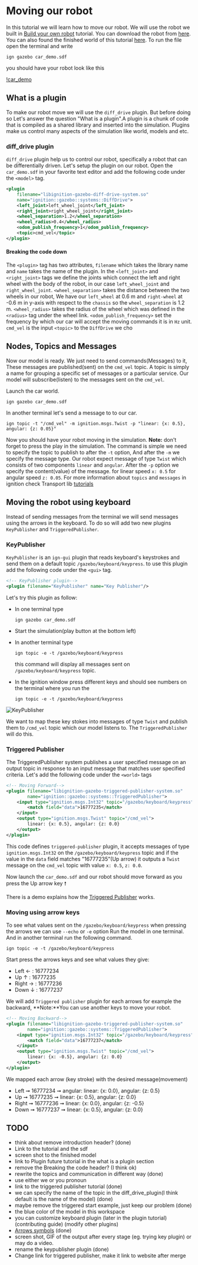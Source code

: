 # Moving our robot

In this tutorial we will learn how to move our robot. We will use the robot we built in [Build your own robot](SDF_tutorial_link) tutorial. You can download the robot from [here](car_demo.sdf). You can also found the finished world of this tutorial [here](move_robot.sdf).
To run the file open the terminal and write

`ign gazebo car_demo.sdf`

you should have your robot look like this

[!car_demo](screen_shot)

## What is a plugin

To make our robot move we will use the `diff_drive` plugin. But before doing so Let's answer the question "What is a plugin".A plugin is a chunk of code that is compiled as a shared library and inserted into the simulation. Plugins make us control many aspects of the simulation like world, models and etc.

### diff_drive plugin

`diff_drive` plugin help us to control our robot, specifically a robot that can be differentially driven. Let's setup the plugin on our robot. Open the `car_demo.sdf` in your favorite text editor and add the following code under the `<model>` tag.

```xml
<plugin
    filename="libignition-gazebo-diff-drive-system.so"
    name="ignition::gazebo::systems::DiffDrive">
    <left_joint>left_wheel_joint</left_joint>
    <right_joint>right_wheel_joint</right_joint>
    <wheel_separation>1.2</wheel_separation>
    <wheel_radius>0.4</wheel_radius>
    <odom_publish_frequency>1</odom_publish_frequency>
    <topic>cmd_vel</topic>
</plugin>
```

#### Breaking the code down

The `<plugin>` tag has two attributes, `filename` which takes the library name and `name` takes the name of the plugin. In the `<left_joint>` and `<right_joint>` tags we define the joints which connect the left and right wheel with the body of the robot, in our case `left_wheel_joint` and `right_wheel_joint`. `<wheel_separation>` takes the distance between the two wheels in our robot, We have our `left_wheel` at 0.6 m and `right-wheel` at -0.6 m in y-axis with respect to the `chassis` so the `wheel_separation` is 1.2 m. `<wheel_radius>` takes the radius of the wheel which was defined in the `<radius>` tag under the wheel link. `<odom_publish_frequency>` set the frequency by which our car will accept the moving commands it is in `Hz` unit. `cmd_vel` is the input `<topic>` to the `DiffDrive` we cho

## Nodes, Topics and Messages

Now our model is ready. We just need to send commands(Messages) to it, These messages are published(sent) on the `cmd_vel` topic. A topic is simply a name for grouping a specific set of messages or a particular service. Our model will subscribe(listen) to the messages sent on the `cmd_vel`.

Launch the car world.

`ign gazebo car_demo.sdf`

In another terminal let's send a message to to our car.

`ign topic -t "/cmd_vel" -m ignition.msgs.Twist -p "linear: {x: 0.5}, angular: {z: 0.05}"`

Now you should have your robot moving in the simulation. **Note:** don't forget to press the play in the simulation. The command is simple we need to specify the topic to publish to after the `-t` option, And after the `-m` we specify the message type. Our robot expect message of type `Twist` which consists of two components `linear` and `angular`. After the `-p` option we specify the content(value) of the message. for linear speed `x: 0.5` for angular speed `z: 0.05`.
For more information about `topics` and `messages` in ignition check Transport lib [tutorials](https://ignitionrobotics.org/api/transport/9.0/tutorials.html)

## Moving the robot using keyboard

Instead of sending messages from the terminal we will send messages using the arrows in the keyboard. To do so will add two new plugins `KeyPublisher` and `TriggeredPublisher`.

### KeyPublisher

`KeyPublisher` is an `ign-gui` plugin that reads keyboard's keystrokes and send them on a default topic `/gazebo/keyboard/keypress`. to use this plugin add the following code under the `<gui>` tag.

```xml
<!-- KeyPublisher plugin-->
<plugin filename="KeyPublisher" name="Key Publisher"/>
```

Let's try this plugin as follow:

* In one terminal type

    `ign gazebo car_demo.sdf`

* Start the simulation(play button at the bottom left)
* In another terminal type 

    `ign topic -e -t /gazebo/keyboard/keypress`
    
     this command will display all messages sent on `/gazebo/keyboard/keypress` topic.
* In the ignition window press different keys and should see numbers on the terminal where you run the

    `ign topic -e -t /gazebo/keyboard/keypress`

![KeyPublisher](KeyPublisher.png)

We want to map these key stokes into messages of type `Twist` and publish them to `/cmd_vel` topic which our model listens to. The `TriggeredPublisher` will do this.

### Triggered Publisher

The TriggeredPublisher system publishes a user specified message on an output topic in response to an input message that matches user specified criteria. Let's add the following code under the `<world>` tags

```xml
<!-- Moving Forward-->
<plugin filename="libignition-gazebo-triggered-publisher-system.so"
        name="ignition::gazebo::systems::TriggeredPublisher">
    <input type="ignition.msgs.Int32" topic="/gazebo/keyboard/keypress">
        <match field="data">16777235</match>
    </input>
    <output type="ignition.msgs.Twist" topic="/cmd_vel">
        linear: {x: 0.5}, angular: {z: 0.0}
    </output>
</plugin>
```

This code defines `triggered-publisher` plugin, it accepts messages of type `ignition.msgs.Int32` on the `/gazebo/keyboard/keypress` topic and if the value in the `data` field matches "16777235"(Up arrow) it outputs a `Twist` message on the `cmd_vel` topic with value `x: 0.5`, `z: 0.0`.

Now launch the `car_demo.sdf` and our robot should move forward as you press the Up arrow key &#129045;

There is a demo explains how the [Triggered Publisher](https://github.com/ignitionrobotics/ign-gazebo/blob/ign-gazebo2/tutorials/triggered_publisher.md) works.

### Moving using arrow keys

To see what values sent on the `/gazebo/keyboard/keypress` when pressing the arrows we can use `--echo` or `-e` option
Run the model in one terminal.
And in another terminal run the following command.

`ign topic -e -t /gazebo/keyboard/keypress`

Start press the arrows keys and see what values they give:

* Left &#8592;  : 16777234
* Up  &#8593;   : 16777235
* Right &#8594; : 16777236
* Down &#8595;  : 16777237

We will add `Triggered publisher` plugin for each arrows for example the backward, **Note:**You can use another keys to move your robot.

```xml
<!-- Moving Backward-->
<plugin filename="libignition-gazebo-triggered-publisher-system.so"
        name="ignition::gazebo::systems::TriggeredPublisher">
    <input type="ignition.msgs.Int32" topic="/gazebo/keyboard/keypress">
        <match field="data">16777237</match>
    </input>
    <output type="ignition.msgs.Twist" topic="/cmd_vel">
        linear: {x: -0.5}, angular: {z: 0.0}
    </output>
</plugin>
```

We mapped each arrow (key stroke) with the desired message(movement)

* Left &#10142; 16777234 &#10142; angular: linear: {x: 0.0}, angular: {z: 0.5}
* Up &#10142; 16777235 &#10142; linear: {x: 0.5}, angular: {z: 0.0}
* Right &#10142; 16777236 &#10142; linear: {x: 0.0}, angular: {z: -0.5}
* Down &#10142; 16777237 &#10142; linear: {x: 0.5}, angular: {z: 0.0}

## TODO

* think about remove introduction header? (done)
* Link to the tutorial and the sdf
* screen shot to the finished model
* link to Plugin future tutorial in the what is a plugin section
* remove the Breaking the code header? (I think ok)
* rewrite the topics and communication in different way (done)
* use either we or you pronoun 
* link to the triggered publisher tutorial (done)
* we can specify the name of the topic in the diff_drive_plugin(I think default is the name of the model) (done)
* maybe remove the triggered start example, just keep our problem (done)
* the blue color of the model in this workspace 
* you can customize keyboard plugin (later in the plugin tutorial) (contributing guide) (modify other plugins)
* [Arrows symbols](https://unicode-table.com/en/sets/arrow-symbols/) (done)
* screen shot, GIF of the output after every stage (eg. trying key plugin) or may do a video.
* rename the keypublisher plugin (done)
* Change link for triggered publisher, make it link to website after merge 
